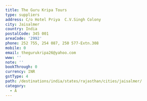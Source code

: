 ```yaml
---
title: The Guru Kripa Tours
type: suppliers
address: C/o Hotel Priya  C.V.Singh Colony
city: Jaisalmer
country: India
postalCode: 345 001
areaCode: '2992'
phone: 252 755, 254 087, 250 577-Extn.308
mobile: 0
email: thegurukripa26@yahoo.com
www: ''
note: ''
bookThrough: 0
currency: INR
gstType: 4
path: /destinations/india/states/rajasthan/cities/jaisalmer/
category:
  - A
---
```


